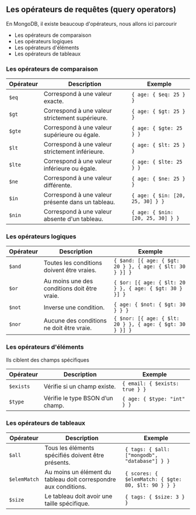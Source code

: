 ## Les opérateurs de requêtes (query operators)

En MongoDB, il existe beaucoup d'opérateurs, nous allons ici parcourir
- Les opérateurs de comparaison
- Les opérateurs logiques
- Les opérateurs d'éléments
- Les opérateurs de tableaux

### Les opérateurs de comparaison

| Opérateur | Description | Exemple |
| --- | --- | --- |
| `$eq` | Correspond à une valeur exacte. | `{ age: { $eq: 25 } }` |
| `$gt` | Correspond à une valeur strictement supérieure. | `{ age: { $gt: 25 } }` |
| `$gte` | Correspond à une valeur supérieure ou égale. | `{ age: { $gte: 25 } }` |
| `$lt` | Correspond à une valeur strictement inférieure. | `{ age: { $lt: 25 } }` |
| `$lte` | Correspond à une valeur inférieure ou égale. | `{ age: { $lte: 25 } }` |
| `$ne` | Correspond à une valeur différente. | `{ age: { $ne: 25 } }` |
| `$in` | Correspond à une valeur présente dans un tableau. | `{ age: { $in: [20, 25, 30] } }` |
| `$nin` | Correspond à une valeur absente d'un tableau. | `{ age: { $nin: [20, 25, 30] } }` |

### Les opérateurs logiques

| Opérateur | Description | Exemple |
| --- | --- | --- |
| `$and` | Toutes les conditions doivent être vraies. | `{ $and: [{ age: { $gt: 20 } }, { age: { $lt: 30 } }] }` |
| `$or` | Au moins une des conditions doit être vraie. | `{ $or: [{ age: { $lt: 20 } }, { age: { $gt: 30 } }] }` |
| `$not` | Inverse une condition. | `{ age: { $not: { $gt: 30 } } }` |
| `$nor` | Aucune des conditions ne doit être vraie. | `{ $nor: [{ age: { $lt: 20 } }, { age: { $gt: 30 } }] }` |

### Les opérateurs d'éléments
Ils ciblent des champs spécifiques

| Opérateur | Description | Exemple |
| --- | --- | --- |
| `$exists` | Vérifie si un champ existe. | `{ email: { $exists: true } }` |
| `$type` | Vérifie le type BSON d’un champ. | `{ age: { $type: "int" } }` |

### Les opérateurs de tableaux

| Opérateur | Description | Exemple |
| --- | --- | --- |
| `$all` | Tous les éléments spécifiés doivent être présents. | `{ tags: { $all: ["mongodb", "database"] } }` |
| `$elemMatch` | Au moins un élément du tableau doit correspondre aux conditions. | `{ scores: { $elemMatch: { $gte: 80, $lt: 90 } } }` |
| `$size` | Le tableau doit avoir une taille spécifique. | `{ tags: { $size: 3 } }` |